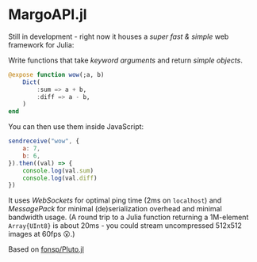 # MargoAPI.jl

Still in development - right now it houses a _super fast & simple_ web framework for Julia:

Write functions that take _keyword arguments_ and return _simple objects_.
```julia
@expose function wow(;a, b)
    Dict(
        :sum => a + b,
        :diff => a - b,
    )
end
```

You can then use them inside JavaScript:

```js
sendreceive("wow", {
    a: 7, 
    b: 6, 
}).then((val) => {
    console.log(val.sum)
    console.log(val.diff)
})
```

It uses _WebSockets_ for optimal ping time (2ms on `localhost`) and _MessagePack_ for minimal (de)serialization overhead and minimal bandwidth usage. (A round trip to a Julia function returning a 1M-element `Array{UInt8}` is about 20ms - you could stream uncompressed 512x512 images at 60fps 😮.)

Based on [fonsp/Pluto.jl](https://github.com/fonsp/Pluto.jl)
